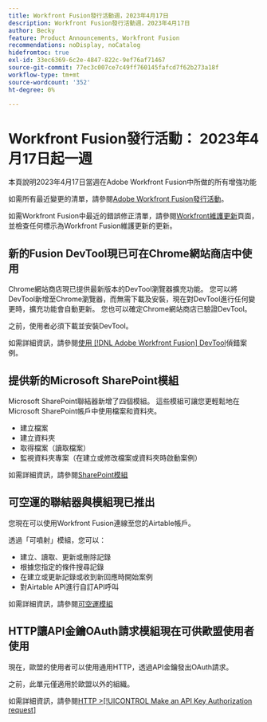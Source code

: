 ```yaml
---
title: Workfront Fusion發行活動週，2023年4月17日
description: Workfront Fusion發行活動週，2023年4月17日
author: Becky
feature: Product Announcements, Workfront Fusion
recommendations: noDisplay, noCatalog
hidefromtoc: true
exl-id: 33ec6369-6c2e-4847-822c-9ef76af71467
source-git-commit: 77ec3c007ce7c49ff760145fafcd7f62b273a18f
workflow-type: tm+mt
source-wordcount: '352'
ht-degree: 0%

---
```


# Workfront Fusion發行活動： 2023年4月17日起一週

本頁說明2023年4月17日當週在Adobe Workfront Fusion中所做的所有增強功能

如需所有最近變更的清單，請參閱[Adobe Workfront Fusion發行活動](/help/workfront-fusion/fusion-product-releases/fusion-release-activity.md)。

如需Workfront Fusion中最近的錯誤修正清單，請參閱[Workfront維護更新](https://experienceleague.adobe.com/docs/workfront-known-issues/releases/current-updates.html)頁面，並檢查任何標示為Workfront Fusion維護更新的更新。

## 新的Fusion DevTool現已可在Chrome網站商店中使用

Chrome網站商店現已提供最新版本的DevTool瀏覽器擴充功能。 您可以將DevTool新增至Chrome瀏覽器，而無需下載及安裝，現在對DevTool進行任何變更時，擴充功能會自動更新。 您也可以確定Chrome網站商店已驗證DevTool。

之前，使用者必須下載並安裝DevTool。

如需詳細資訊，請參閱[使用 [!DNL Adobe Workfront Fusion] DevTool](/help/workfront-fusion/manage-scenarios/debug-a-scenario.md)偵錯案例。

## 提供新的Microsoft SharePoint模組

Microsoft SharePoint聯結器新增了四個模組。 這些模組可讓您更輕鬆地在Microsoft SharePoint帳戶中使用檔案和資料夾。

* 建立檔案
* 建立資料夾
* 取得檔案（讀取檔案）
* 監視資料夾專案（在建立或修改檔案或資料夾時啟動案例）

如需詳細資訊，請參閱[SharePoint模組](/help/workfront-fusion/references/apps-and-modules/third-party-connectors/sharepoint-modules.md)

## 可空運的聯結器與模組現已推出

您現在可以使用Workfront Fusion連線至您的Airtable帳戶。

透過「可噴射」模組，您可以：

* 建立、讀取、更新或刪除記錄
* 根據您指定的條件搜尋記錄
* 在建立或更新記錄或收到新回應時開始案例
* 對Airtable API進行自訂API呼叫

如需詳細資訊，請參閱[可空運模組](/help/workfront-fusion/references/apps-and-modules/third-party-connectors/airtable-modules.md)

## HTTP讓API金鑰OAuth請求模組現在可供歐盟使用者使用

現在，歐盟的使用者可以使用通用HTTP，透過API金鑰發出OAuth請求。

之前，此單元僅適用於歐盟以外的組織。

如需詳細資訊，請參閱[HTTP >[!UICONTROL Make an API Key Authorization request]](/help/workfront-fusion/references/apps-and-modules/universal-connectors/http-module-make-an-api-key-auth-request.md)
